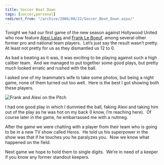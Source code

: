 ```yaml
---
title: Soccer Beat Down
tags: [soccer,personal]
redirect_from: "/archive/2006/08/22/Soccer_Beat_Down.aspx/"
---
```


Tonight we had our first game of the new season against Hollywood United
who now feature [Alexi
Lalas](http://en.wikipedia.org/wiki/Alexi_Lalas "Alexi on Wikipedia")
and [Frank Le
Boeuf](https://haacked.com/archive/2006/03/24/PlayingAgainstAWorldCupWinner.aspx "Former Chelsea player"),
among several other former pro and national team players.  Let’s just
say the result wasn’t pretty.  At least not pretty for us as they
dismantled us 12 to 0.

As bad a beating as it was, it was exciting to be playing against such a
high caliber team.  And we managed to put together some good plays, but
pretty much looked erratic and rushed with the ball.

I asked one of my teammate’s wife to take some photos, but being a night
game, none of them turned out too well.  Here is the best I got showing
both these players.

![Frank and Alexi on the
Pitch](https://haacked.com/images/SoccerBeatDown_13B67/AlexiAndFrank_thumb.jpg)

I had one good play in which I dummied the ball, faking Alexi and taking
him out of the play as he was hot on my back (I know, I’m reaching
here).  Of course later in the game, he embarrassed me with a nutmeg.

After the game we were chatting with a player from their team who is
going to be in a new TV show called *Heros*.  He told us his superpower
in the show was that if he touches you he paralyzes you.  Now we know
what happened on the field.

Next game we hope to hold them to single digits.  We’re in need of a
keeper if you know any former standout keepers.

